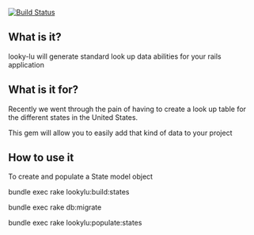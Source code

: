 [![Build Status](https://travis-ci.org/agapered/looky-lu.png?branch=master)](https://travis-ci.org/agapered/looky-lu)

## What is it? ##

looky-lu will generate standard look up data abilities for your rails application

## What is it for? ##

Recently we went through the pain of having to create a look up table for the different states in the United States.

This gem will allow you to easily add that kind of data to your project

## How to use it ##

To create and populate a State model object

bundle exec rake lookylu:build:states

bundle exec rake db:migrate

bundle exec rake lookylu:populate:states